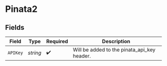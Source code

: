 # Pinata2


## Fields

| Field                                       | Type                                        | Required                                    | Description                                 |
| ------------------------------------------- | ------------------------------------------- | ------------------------------------------- | ------------------------------------------- |
| `APIKey`                                    | *string*                                    | :heavy_check_mark:                          | Will be added to the pinata_api_key header. |